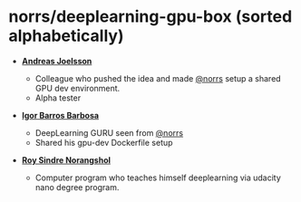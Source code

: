 norrs/deeplearning-gpu-box (sorted alphabetically)
==================================================

* **[Andreas Joelsson](https://github.com/scrier)**
  
  * Colleague who pushed the idea and made [@norrs](https://github.com/norrs) setup a shared GPU dev environment.
  * Alpha tester

* **[Igor Barros Barbosa](https://github.com/igorbb)**

  * DeepLearning GURU seen from [@norrs](https://github.com/norrs)
  * Shared his gpu-dev Dockerfile setup

* **[Roy Sindre Norangshol](https://github.com/norrs)**
  
  * Computer program who teaches himself deeplearning via udacity nano degree program.
